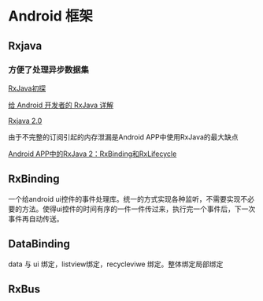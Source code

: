 # Android 框架

## Rxjava

### 方便了处理异步数据集

[RxJava初探](http://nicholas.ren/2014/05/09/about-rx-java.html)

[给 Android 开发者的 RxJava 详解](https://gank.io/post/560e15be2dca930e00da1083)

[Rxjava 2.0](https://juejin.im/post/582b2c818ac24700618ff8f5)

由于不完整的订阅引起的内存泄漏是Android APP中使用RxJava的最大缺点

[Android APP中的RxJava 2：RxBinding和RxLifecycle](https://code.tutsplus.com/zh-hans/tutorials/rxjava-for-android-apps-introducing-rxbinding-and-rxlifecycle--cms-28565)

## RxBinding

一个给android ui控件的事件处理库。统一的方式实现各种监听，不需要实现不必要的方法。使得ui控件的时间有序的一件一件传过来，执行完一个事件后，下一次事件再自动传送。

## DataBinding

data 与 ui 绑定，listview绑定，recycleviwe 绑定。整体绑定局部绑定

## RxBus
